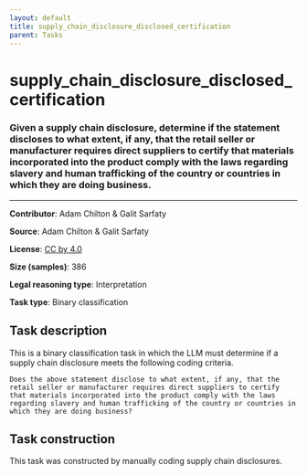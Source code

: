 ```yaml
---
layout: default
title: supply_chain_disclosure_disclosed_certification
parent: Tasks
---
```

# supply_chain_disclosure_disclosed_certification

### Given a supply chain disclosure, determine if the statement discloses to what extent, if any, that the retail seller or manufacturer requires direct suppliers to certify that materials incorporated into the product comply with the laws regarding slavery and human trafficking of the country or countries in which they are doing business.
---

**Contributor**: Adam Chilton & Galit Sarfaty

**Source**: Adam Chilton & Galit Sarfaty

**License**: [CC by 4.0](https://creativecommons.org/licenses/by/4.0/)

**Size (samples)**: 386

**Legal reasoning type**: Interpretation

**Task type**: Binary classification

## Task description

This is a binary classification task in which the LLM must determine if a supply chain disclosure meets the following coding criteria.

```text
Does the above statement disclose to what extent, if any, that the retail seller or manufacturer requires direct suppliers to certify that materials incorporated into the product comply with the laws regarding slavery and human trafficking of the country or countries in which they are doing business?
```

## Task construction

This task was constructed by manually coding supply chain disclosures.

